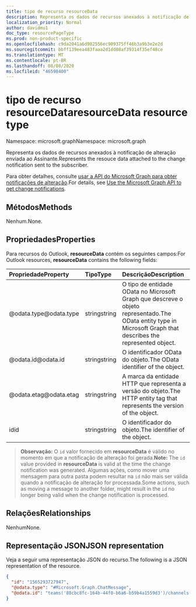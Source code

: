 ```yaml
---
title: tipo de recurso resourceData
description: Representa os dados de recursos anexados à notificação de alteração enviada ao Assinante.
localization_priority: Normal
author: davidmu1
doc_type: resourcePageType
ms.prod: non-product-specific
ms.openlocfilehash: c9da2041a6d982556ec909375ff46b3a9b3e2e2d
ms.sourcegitcommit: bbff139eea483faaa2d1dd08af39314f35ef48ce
ms.translationtype: MT
ms.contentlocale: pt-BR
ms.lasthandoff: 08/08/2020
ms.locfileid: "46598400"
---
```

# <a name="resourcedata-resource-type"></a><span data-ttu-id="fee24-103">tipo de recurso resourceData</span><span class="sxs-lookup"><span data-stu-id="fee24-103">resourceData resource type</span></span>

<span data-ttu-id="fee24-104">Namespace: microsoft.graph</span><span class="sxs-lookup"><span data-stu-id="fee24-104">Namespace: microsoft.graph</span></span>

<span data-ttu-id="fee24-105">Representa os dados de recursos anexados à notificação de alteração enviada ao Assinante.</span><span class="sxs-lookup"><span data-stu-id="fee24-105">Represents the resouce data attached to the change notification sent to the subscriber.</span></span>

<span data-ttu-id="fee24-106">Para obter detalhes, consulte [usar a API do Microsoft Graph para obter notificações de alteração](webhooks.md).</span><span class="sxs-lookup"><span data-stu-id="fee24-106">For details, see [Use the Microsoft Graph API to get change notifications](webhooks.md).</span></span>

## <a name="methods"></a><span data-ttu-id="fee24-107">Métodos</span><span class="sxs-lookup"><span data-stu-id="fee24-107">Methods</span></span>

<span data-ttu-id="fee24-108">Nenhum.</span><span class="sxs-lookup"><span data-stu-id="fee24-108">None.</span></span>

## <a name="properties"></a><span data-ttu-id="fee24-109">Propriedades</span><span class="sxs-lookup"><span data-stu-id="fee24-109">Properties</span></span>

<span data-ttu-id="fee24-110">Para recursos do Outlook, **resourceData** contém os seguintes campos:</span><span class="sxs-lookup"><span data-stu-id="fee24-110">For Outlook resources, **resourceData** contains the following fields:</span></span>

| <span data-ttu-id="fee24-111">Propriedade</span><span class="sxs-lookup"><span data-stu-id="fee24-111">Property</span></span> | <span data-ttu-id="fee24-112">Tipo</span><span class="sxs-lookup"><span data-stu-id="fee24-112">Type</span></span> | <span data-ttu-id="fee24-113">Descrição</span><span class="sxs-lookup"><span data-stu-id="fee24-113">Description</span></span> |
|:---------|:-----|:------------|
| <span data-ttu-id="fee24-114">@odata.type</span><span class="sxs-lookup"><span data-stu-id="fee24-114">@odata.type</span></span> | <span data-ttu-id="fee24-115">string</span><span class="sxs-lookup"><span data-stu-id="fee24-115">string</span></span> | <span data-ttu-id="fee24-116">O tipo de entidade OData no Microsoft Graph que descreve o objeto representado.</span><span class="sxs-lookup"><span data-stu-id="fee24-116">The OData entity type in Microsoft Graph that describes the represented object.</span></span> |
| <span data-ttu-id="fee24-117">@odata.id</span><span class="sxs-lookup"><span data-stu-id="fee24-117">@odata.id</span></span> | <span data-ttu-id="fee24-118">string</span><span class="sxs-lookup"><span data-stu-id="fee24-118">string</span></span> | <span data-ttu-id="fee24-119">O identificador OData do objeto.</span><span class="sxs-lookup"><span data-stu-id="fee24-119">The OData identifier of the object.</span></span> |
| <span data-ttu-id="fee24-120">@odata.etag</span><span class="sxs-lookup"><span data-stu-id="fee24-120">@odata.etag</span></span> | <span data-ttu-id="fee24-121">string</span><span class="sxs-lookup"><span data-stu-id="fee24-121">string</span></span> | <span data-ttu-id="fee24-122">A marca da entidade HTTP que representa a versão do objeto.</span><span class="sxs-lookup"><span data-stu-id="fee24-122">The HTTP entity tag that represents the version of the object.</span></span> |
| <span data-ttu-id="fee24-123">id</span><span class="sxs-lookup"><span data-stu-id="fee24-123">id</span></span> | <span data-ttu-id="fee24-124">string</span><span class="sxs-lookup"><span data-stu-id="fee24-124">string</span></span> | <span data-ttu-id="fee24-125">O identificador do objeto.</span><span class="sxs-lookup"><span data-stu-id="fee24-125">The identifier of the object.</span></span> |

> <span data-ttu-id="fee24-126">**Observação:** O `id` valor fornecido em **resourceData** é válido no momento em que a notificação de alteração foi gerada.</span><span class="sxs-lookup"><span data-stu-id="fee24-126">**Note:** The `id` value provided in **resourceData** is valid at the time the change notification was generated.</span></span> <span data-ttu-id="fee24-127">Algumas ações, como mover uma mensagem para outra pasta podem resultar na `id` não mais ser válida quando a notificação de alteração for processada.</span><span class="sxs-lookup"><span data-stu-id="fee24-127">Some actions, such as moving a message to another folder, might result in the `id` no longer being valid when the change notification is processed.</span></span>

## <a name="relationships"></a><span data-ttu-id="fee24-128">Relações</span><span class="sxs-lookup"><span data-stu-id="fee24-128">Relationships</span></span>

<span data-ttu-id="fee24-129">Nenhum</span><span class="sxs-lookup"><span data-stu-id="fee24-129">None.</span></span>

## <a name="json-representation"></a><span data-ttu-id="fee24-130">Representação JSON</span><span class="sxs-lookup"><span data-stu-id="fee24-130">JSON representation</span></span>

<span data-ttu-id="fee24-131">Veja a seguir uma representação JSON do recurso.</span><span class="sxs-lookup"><span data-stu-id="fee24-131">The following is a JSON representation of the resource.</span></span>

<!-- {
  "blockType": "resource",
  "optionalProperties": [

  ],
  "@odata.type": "microsoft.graph.resourceData"
}-->

```json
{
  "id": "1565293727947",
  "@odata.type": "#Microsoft.Graph.ChatMessage",
  "@odata.id": "teams('88cbc8fc-164b-44f0-b6a6-b59b4a1559d3')/channels('19:8d9da062ec7647d4bb1976126e788b47@thread.tacv2')/messages('1565293727947')/replies('1565293727947')"
}
```

<!-- uuid: eb6c98ec-8257-4826-910e-5c603265257f
2020-05-25 14:57:30 UTC -->
<!--
{
  "type": "#page.annotation",
  "description": "change notification resource data resource",
  "keywords": "",
  "section": "documentation",
  "tocPath": "",
  "suppressions": []
}
-->
